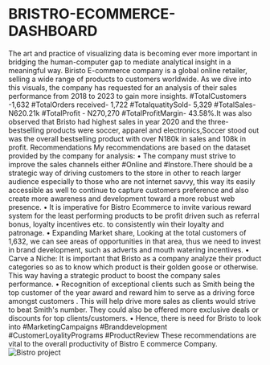 # BRISTRO-ECOMMERCE-DASHBOARD
The art and practice of visualizing data is becoming ever more important in bridging the human-computer gap to mediate analytical insight in a meaningful way. Biristo E-commerce company is a global online retailer, selling a wide range of products to customers worldwide.
As we dive into this visuals, the company has requested for an analysis of their sales performance from 2018 to 2023 to gain more insights.
#TotalCustomers -1,632 #TotalOrders received- 1,722 #TotalquatitySold- 5,329 #TotalSales-N620.21k #TotalProfit - N270,270 #TotalProfitMargin- 43.58%.It was also observed that Bristo had highest sales in year 2020 and the three-bestselling products were soccer, apparel and electronics,Soccer stood out was the overall bestselling product with over N180k in sales and 108k in profit.
Recommendations
My recommendations are based on the dataset provided by the company for analysis:
• The company must strive to improve the sales channels either #Online and #Instore.There should be a strategic way of driving customers to the store in other to reach larger audience especially to those who are not internet savvy, this way its easily accessible as well to continue to capture customers preference and also create more awareness and development toward a more robust web presence.
• It is imperative for Bistro Ecommerce to invite various reward system for the least performing products to be profit driven such as referral bonus, loyalty incentives etc. to consistently win their loyalty and patronage.
• Expanding Market share, Looking at the total customers of 1,632, we can see areas of opportunities in that area, thus we need to invest in brand development, such as adverts and mouth watering incentives.
• Carve a Niche: It is important that Bristo as a company analyze their product categories so as to know which product is their golden goose or otherwise. This way having a strategic product to boost the company sales performance.
• Recognition of exceptional clients such as Smith being the top customer of the year award and reward him to serve as a driving force amongst customers . This will help drive more sales as clients would strive to beat Smith's number. They could also be offered more exclusive deals or discounts for top clients/customers.
• Hence, there is need for Bristo to look into #MarketingCampaigns #Branddevelopment #CustomerLoyalityPrograms #ProductReview
These recommendations are vital to the overall productivity of Bistro E commerce Company.![Bistro project](https://github.com/OlaitanOladimeji/BRISTRO-ECOMMERCE-DASHBOARD/assets/141023425/357df146-b612-472d-a3b8-7dccb7fff10b)
